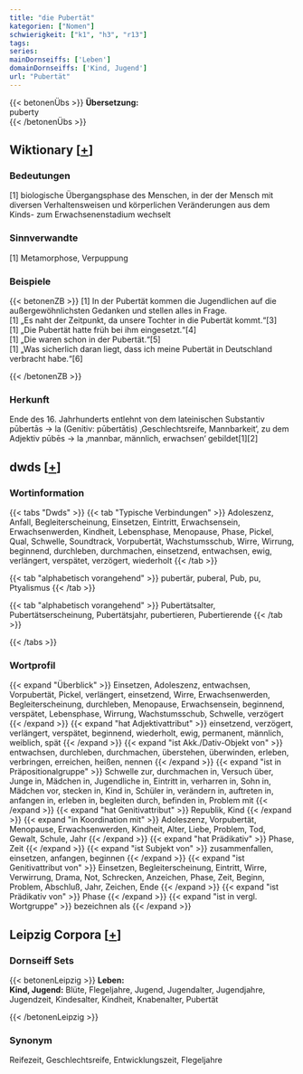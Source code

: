 ```yaml
---
title: "die Pubertät"
kategorien: ["Nomen"]
schwierigkeit: ["k1", "h3", "r13"]
tags:
series:
mainDornseiffs: ['Leben']
domainDornseiffs: ['Kind, Jugend']
url: "Pubertät"
---
```


{{< betonenÜbs >}}
**Übersetzung:**  
puberty  
{{< /betonenÜbs >}}

## Wiktionary [[+](https://de.wiktionary.org/wiki/Pubertät)]

### Bedeutungen
[1] biologische Übergangsphase des Menschen, in der der Mensch mit diversen Verhaltensweisen und körperlichen Veränderungen aus dem Kinds- zum Erwachsenenstadium wechselt  

### Sinnverwandte
[1] Metamorphose, Verpuppung  

### Beispiele
{{< betonenZB >}}
[1] In der Pubertät kommen die Jugendlichen auf die außergewöhnlichsten Gedanken und stellen alles in Frage.  
[1] „Es naht der Zeitpunkt, da unsere Tochter in die Pubertät kommt.“[3]  
[1] „Die Pubertät hatte früh bei ihm eingesetzt.“[4]  
[1] „Die waren schon in der Pubertät.“[5]  
[1] „Was sicherlich daran liegt, dass ich meine Pubertät in Deutschland verbracht habe.“[6]  

{{< /betonenZB >}}
### Herkunft
Ende des 16. Jahrhunderts entlehnt von dem lateinischen Substantiv pūbertās → la  (Genitiv: pūbertātis) ‚Geschlechtsreife, Mannbarkeit‘, zu dem Adjektiv  pūbēs → la ‚mannbar, männlich, erwachsen‘ gebildet[1][2]  



## dwds [[+](https://www.dwds.de/wb/Pubertät)]

### Wortinformation
{{< tabs "Dwds" >}}
{{< tab "Typische Verbindungen" >}}
Adoleszenz, Anfall, Begleiterscheinung, Einsetzen, Eintritt, Erwachsensein, Erwachsenwerden, Kindheit, Lebensphase, Menopause, Phase, Pickel, Qual, Schwelle, Soundtrack, Vorpubertät, Wachstumsschub, Wirre, Wirrung, beginnend, durchleben, durchmachen, einsetzend, entwachsen, ewig, verlängert, verspätet, verzögert, wiederholt
{{< /tab >}}

{{< tab "alphabetisch vorangehend" >}}
pubertär, puberal, Pub, pu, Ptyalismus
{{< /tab >}}

{{< tab "alphabetisch vorangehend" >}}
Pubertätsalter, Pubertätserscheinung, Pubertätsjahr, pubertieren, Pubertierende
{{< /tab >}}

{{< /tabs >}}

### Wortprofil
{{< expand "Überblick" >}} Einsetzen, Adoleszenz, entwachsen, Vorpubertät, Pickel, verlängert, einsetzend, Wirre, Erwachsenwerden, Begleiterscheinung, durchleben, Menopause, Erwachsensein, beginnend, verspätet, Lebensphase, Wirrung, Wachstumsschub, Schwelle, verzögert {{< /expand >}}
{{< expand "hat Adjektivattribut" >}} einsetzend, verzögert, verlängert, verspätet, beginnend, wiederholt, ewig, permanent, männlich, weiblich, spät {{< /expand >}}
{{< expand "ist Akk./Dativ-Objekt von" >}} entwachsen, durchleben, durchmachen, überstehen, überwinden, erleben, verbringen, erreichen, heißen, nennen {{< /expand >}}
{{< expand "ist in Präpositionalgruppe" >}} Schwelle zur, durchmachen in, Versuch über, Junge in, Mädchen in, Jugendliche in, Eintritt in, verharren in, Sohn in, Mädchen vor, stecken in, Kind in, Schüler in, verändern in, auftreten in, anfangen in, erleben in, begleiten durch, befinden in, Problem mit {{< /expand >}}
{{< expand "hat Genitivattribut" >}} Republik, Kind {{< /expand >}}
{{< expand "in Koordination mit" >}} Adoleszenz, Vorpubertät, Menopause, Erwachsenwerden, Kindheit, Alter, Liebe, Problem, Tod, Gewalt, Schule, Jahr {{< /expand >}}
{{< expand "hat Prädikativ" >}} Phase, Zeit {{< /expand >}}
{{< expand "ist Subjekt von" >}} zusammenfallen, einsetzen, anfangen, beginnen {{< /expand >}}
{{< expand "ist Genitivattribut von" >}} Einsetzen, Begleiterscheinung, Eintritt, Wirre, Verwirrung, Drama, Not, Schrecken, Anzeichen, Phase, Zeit, Beginn, Problem, Abschluß, Jahr, Zeichen, Ende {{< /expand >}}
{{< expand "ist Prädikativ von" >}} Phase {{< /expand >}}
{{< expand "ist in vergl. Wortgruppe" >}} bezeichnen als {{< /expand >}}

## Leipzig Corpora [[+](https://corpora.uni-leipzig.de/en/res?word=Pubertät&corpusId=deu_newscrawl-public_2018)]

### Dornseiff Sets
{{< betonenLeipzig >}}
**Leben:**  
**Kind, Jugend:** Blüte, Flegeljahre, Jugend, Jugendalter, Jugendjahre, Jugendzeit, Kindesalter, Kindheit, Knabenalter, Pubertät  

{{< /betonenLeipzig >}}

### Synonym
Reifezeit, Geschlechtsreife, Entwicklungszeit, Flegeljahre

